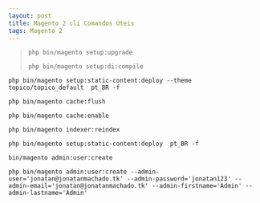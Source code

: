 ```yaml
---
layout: post
title: Magento 2 cli Comandos Úteis
tags: Magento 2
---
```

> `php bin/magento setup:upgrade`
>
> `php bin/magento setup:di:compile`

`php bin/magento setup:static-content:deploy --theme topico/topico_default  pt_BR -f`

`php bin/magento cache:flush`

`php bin/magento cache:enable`

`php bin/magento indexer:reindex`

`php bin/magento setup:static-content:deploy  pt_BR -f`

`bin/magento admin:user:create`

`php bin/magento admin:user:create --admin-user='jonatan@jonatanmachado.tk' --admin-password='jonatan123' --admin-email='jonatan@jonatanmachado.tk' --admin-firstname='Admin' --admin-lastname='Admin'`
